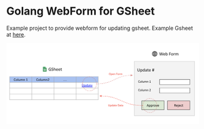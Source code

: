 # Golang WebForm for GSheet

Example project to provide webform for updating gsheet. Example Gsheet at [here](https://docs.google.com/spreadsheets/d/10FolXVL6ABZ6YMlkLB9JuZWfCVX_MwAXXHJEyQEsr9o/edit?usp=sharing).

![Illustration](illustration.png)

